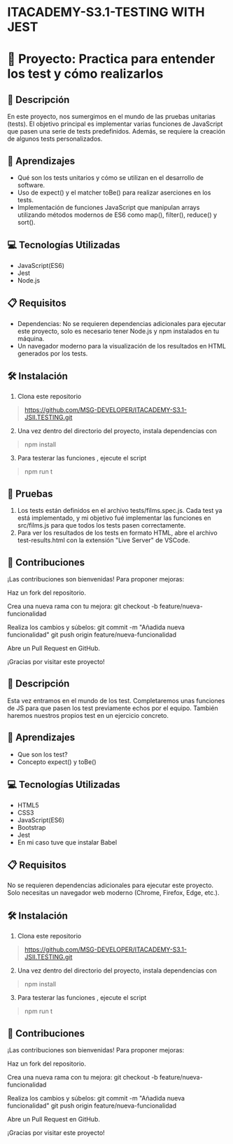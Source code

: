# ITACADEMY-S3.1-TESTING WITH JEST

# 🎨 Proyecto: Practica para entender los test y cómo realizarlos 

## 📄 Descripción

En este proyecto, nos sumergimos en el mundo de las pruebas unitarias (tests). El objetivo principal es implementar varias funciones de JavaScript que pasen una serie de tests predefinidos. Además, se requiere la creación de algunos tests personalizados.

## 🚀 Aprendizajes
- Qué son los tests unitarios y cómo se utilizan en el desarrollo de software.
- Uso de expect() y el matcher toBe() para realizar aserciones en los tests.
- Implementación de funciones JavaScript que manipulan arrays utilizando métodos modernos de ES6 como map(), filter(), reduce() y sort().


## 💻 Tecnologías Utilizadas

- JavaScript(ES6)
- Jest
- Node.js



## 📋 Requisitos

- Dependencias: No se requieren dependencias adicionales para ejecutar este proyecto, solo es necesario tener Node.js y npm instalados en tu máquina.
- Un navegador moderno para la visualización de los resultados en HTML generados por los tests.


## 🛠️ Instalación

1. Clona este repositorio
> https://github.com/MSG-DEVELOPER/ITACADEMY-S3.1-JSII.TESTING.git

2. Una vez dentro del directorio del proyecto, instala dependencias con
> npm install

3. Para testerar las funciones , ejecute el script
> npm run t

## 🧪 Pruebas

1. Los tests están definidos en el archivo tests/films.spec.js. Cada test ya está implementado, y mi objetivo fué implementar las funciones en src/films.js para que todos los tests pasen correctamente.
2. Para ver los resultados de los tests en formato HTML, abre el archivo test-results.html con la extensión "Live Server" de VSCode.


## 🤝 Contribuciones
¡Las contribuciones son bienvenidas! Para proponer mejoras:

Haz un fork del repositorio.

Crea una nueva rama con tu mejora:
git checkout -b feature/nueva-funcionalidad

Realiza los cambios y súbelos:
git commit -m "Añadida nueva funcionalidad"
git push origin feature/nueva-funcionalidad

Abre un Pull Request en GitHub.

 ¡Gracias por visitar este proyecto!




## 📄 Descripción

Esta vez entramos en el mundo de los test. Completaremos unas funciones de JS para que pasen los test previamente echos por el equipo. También haremos nuestros propios test en un ejercicio concreto.

## 🚀 Aprendizajes
- Que son los test?
- Concepto expect() y toBe()



## 💻 Tecnologías Utilizadas

- HTML5
- CSS3
- JavaScript(ES6)
- Bootstrap
- Jest
- En mi caso tuve que instalar Babel



## 📋 Requisitos

No se requieren dependencias adicionales para ejecutar este proyecto. Solo necesitas un navegador web moderno (Chrome, Firefox, Edge, etc.).


## 🛠️ Instalación

1. Clona este repositorio
> https://github.com/MSG-DEVELOPER/ITACADEMY-S3.1-JSII.TESTING.git

2. Una vez dentro del directorio del proyecto, instala dependencias con
> npm install

3. Para testerar las funciones , ejecute el script
> npm run t


## 🤝 Contribuciones
¡Las contribuciones son bienvenidas! Para proponer mejoras:

Haz un fork del repositorio.

Crea una nueva rama con tu mejora:
git checkout -b feature/nueva-funcionalidad

Realiza los cambios y súbelos:
git commit -m "Añadida nueva funcionalidad"
git push origin feature/nueva-funcionalidad

Abre un Pull Request en GitHub.

 ¡Gracias por visitar este proyecto!


